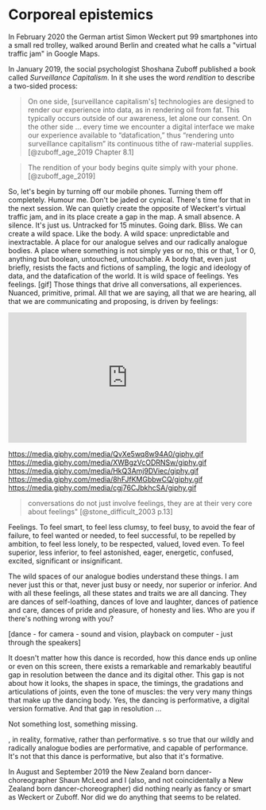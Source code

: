 # Corporeal epistemics

In February 2020 the German artist Simon Weckert put 99 smartphones into a small red trolley, walked around Berlin and created what he calls a "virtual traffic jam" in Google Maps.

In January 2019, the social psychologist Shoshana Zuboff published a book called _Surveillance Capitalism_. In it she uses the word _rendition_ to describe a two-sided process:

>On one side, [surveillance capitalism's] technologies are designed to render our experience into data, as in rendering oil from fat. This typically occurs outside of our awareness, let alone our consent. On the other side ... every time we encounter a digital interface we make our experience available to “datafication,” thus “rendering unto surveillance capitalism” its continuous tithe of raw-material supplies. [@zuboff_age_2019 Chapter 8.1]

>The rendition of your body begins quite simply with your phone. [@zuboff_age_2019]

So, let's begin by turning off our mobile phones. Turning them off completely. Humour me. Don't be jaded or cynical. There's time for that in the next session. We can quietly create the opposite of Weckert's virtual traffic jam, and in its place create a gap in the map. A small absence. A silence. It's just us. Untracked for 15 minutes. Going dark. Bliss. We can create a wild space. Like the body. A wild space: unpredictable and inextractable. A place for our analogue selves and our radically analogue bodies. A place where something is not simply yes or no, this or that, 1 or 0, anything but boolean, untouched, untouchable. A body that, even just briefly, resists the facts and fictions of sampling, the logic and ideology of data, and the datafication of the world. It is wild space of feelings. Yes feelings. [gif] Those things that drive all conversations, all experiences. Nuanced, primitive, primal. All that we are saying, all that we are hearing, all that we are communicating and proposing, is driven by feelings: 

<iframe src="https://giphy.com/embed/p6rh3yrSPF7Fe" width="480" height="262" frameBorder="0" class="giphy-embed" allowFullScreen></iframe>

https://media.giphy.com/media/QvXe5wq8w94A0/giphy.gif
https://media.giphy.com/media/XWBgzVcODRNSw/giphy.gif
https://media.giphy.com/media/HkQ3Amj9DViec/giphy.gif
https://media.giphy.com/media/8hFJfKMGbbwCQ/giphy.gif
https://media.giphy.com/media/cgj76CJbkhcSA/giphy.gif

>conversations do not just involve feelings, they are at their very core about feelings" [@stone_difficult_2003 p.13]

Feelings. To feel smart, to feel less clumsy, to feel busy, to avoid the fear of failure, to feel wanted or needed, to feel successful, to be repelled by ambition, to feel less lonely, to be respected, valued, loved even. To feel superior, less inferior, to feel astonished, eager, energetic, confused, excited, significant or insignificant. 

The wild spaces of our analogue bodies understand these things. I am never just this or that, never just busy or needy, nor superior or inferior. And with all these feelings, all these states and traits we are all dancing. They are dances of self-loathing, dances of love and laughter, dances of patience and care, dances of pride and pleasure, of honesty and lies. Who are you if there's nothing wrong with you? 
 
[dance - for camera - sound and vision, playback on computer - just through the speakers] 

It doesn't matter how this dance is recorded, how this dance ends up online or even on this screen, there exists a remarkable and remarkably beautiful gap in resolution between the dance and its digital other. This gap is not about how it looks, the shapes in space, the timings, the gradations and articulations of joints, even the tone of muscles: the very very many things that make up the dancing body. Yes, the dancing is performative, a digital version  formative. And that gap in resolution ...

Not something lost, something missing. 

, in reality, formative, rather than performative. s so true that our wildly and radically analogue bodies are performative, and capable of performance. It's not that this dance is performative, but also that it's formative. 


In August and September 2019 the New Zealand born dancer-choreographer Shaun McLeod and I (also, and not coincidentally a New Zealand born dancer-choreographer) did nothing nearly as fancy or smart as Weckert or Zuboff. Nor did we do anything that seems to be related. 








